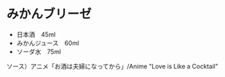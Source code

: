 # みかんブリーゼ
 * 日本酒　45ml
 * みかんジュース　60ml
 * ソーダ水　75ml

ソース）アニメ「お酒は夫婦になってから」/Anime "Love is Like a Cocktail"
